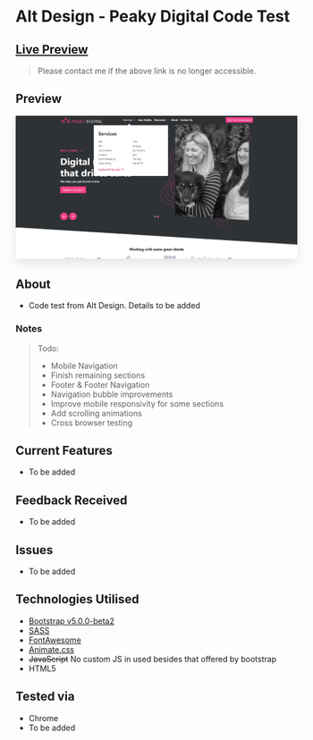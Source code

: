 # Alt Design - Peaky Digital Code Test
## [Live Preview](http://hbkr.space/projects/peakydigital)
> Please contact me if the above link is no longer accessible.

## Preview
<p align="center">
    <img src="assets/preview.jpg" width="800" style="box-shadow: 0 0.5rem 1rem rgba(0, 0, 0, 0.1)">
</p>

## About
* Code test from Alt Design. Details to be added

### Notes
> Todo:
> * Mobile Navigation
> * Finish remaining sections
> * Footer & Footer Navigation
> * Navigation bubble improvements
> * Improve mobile responsivity for some sections
> * Add scrolling animations
> * Cross browser testing

## Current Features
* To be added

## Feedback Received
* To be added

## Issues
* To be added

## Technologies Utilised
* [Bootstrap v5.0.0-beta2](https://getbootstrap.com/)
* [SASS](https://github.com/sass/sass)
* [FontAwesome](https://fontawesome.com/)
* [Animate.css](https://github.com/animate-css/animate.css)
* ~~JavaScript~~ No custom JS in used besides that offered by bootstrap
* HTML5

## Tested via
* Chrome
* To be added